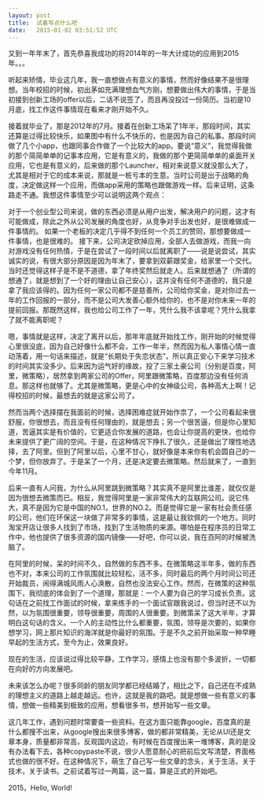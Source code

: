 ```yaml
---
layout: post
title:  试着写点什么吧
date:   2015-01-02 03:51:52 UTC
---
```

又到一年年末了，首先恭喜我成功的将2014年的一年大计成功的应用到2015年。。。

听起来矫情，毕业这几年，我一直想做点有意义的事情，然而好像结果不是很理想。当年校招的时候，初出茅如充满理想血气方刚，想要做出伟大的事情，于是当初接到创新工场的offer以后，二话不说签了，而且再没投过一份简历。当初是10月底，找工作这件事情现在看来才刚开始不久。

接着就毕业了，那是2012年的7月。接着在创新工场呆了1年半，那段时间，其实还算是过得比较快乐，如果图中有什么不快乐的，也是因为自己的私事。那段时间做了几个小app，也跟同事合作做了一个比较大的app。要说“意义”，我觉得我做的那个简简单单的记事本应用，它是有意义的，我做的那个更简简单单的桌面开关应用，它也是有意义的，后来做的那个Launcher，相对来说意义就没那么大了，尤其是相对于它的成本来说，那就是一桩亏本的生意。当时公司是出于战略的角度，决定做这样一个应用，而做app采用的策略也跟做游戏一样。后来证明，这条路走不通。我想这件事情至少可以说明这两个观点：

对于一个创业型公司来说，做的东西必须是从用户出发，解决用户的问题，这才有可能做成，除此之外从公司发展的角度也好，从竞争对手出发也好，是很难做成一件事情的。
如果一个老板的决定几乎得不到任何一个员工的赞同，那想要做成一件事情，也是很难的。
接下来，公司决定砍掉应用，全部人去做游戏，而我一向对游戏没有任何热情，于是在尝试了一段时间以后就离职了——说是说尝试，其实诚实的说，有很大部分原因是因为年末了，要拿到双薪跟奖金，给家里一个交代。当时还觉得这样子是不是不道德，拿了年终奖然后就走人。后来就想通了（所谓的想通了，就是想到了一个好的理由让自己安心），这并没有任何不道德的，我只是拿了我应该得的。因为任何一家公司都不是慈善所，公司给你奖金，是对你过去一年的工作回报的一部分，而不是公司大发善心额外给你的，也不是对你未来一年的提前回报。那既然这样，我也给公司工作了一年，凭什么我不该拿呢？凭什么我拿了就不能离职呢？

嗯，事情就是这样，决定了离开以后，那年年底就开始找工作，刚开始的时候觉得心里很没底，因为自己好像什么都不会，工作一年半，然而因为私人事情心情一直动荡着，用一句话来描述，就是“长期处于失恋状态”，所以真正安心下来学习技术的时间其实没多少。后来因为运气好的缘故，投了三家土豪公司（分别是百度，阿里，微策略），居然拿到两家公司的Offer，阿里跟微策略，百度那边没有任何消息。那这样也就够了。尤其是微策略，更是心中的女神级公司，各种高大上啊！记得校招的时候，最想去的就是这家公司了。

然而当两个选择摆在我面前的时候，选择困难症就开始作祟了，一个公司看起来很舒服，你很想去，而且没有任何理由的，就是想去；另一个很苦逼，但是你心里知道，苦逼其实是有价值的，它更适合你发展的道路，也会让你提高的更快，也给你未来提供了更广阔的空间。于是，在这种情况下挣扎了很久，还是做出了理性地选择，去了阿里。但到了阿里以后，心里不甘心，就好像是本来你有机会圆自己的一个梦，但你放弃了。于是呆了一个月，还是决定要去微策略。然后就来了，一直到今年11月。

后来一直有人问我，为什么从阿里跳到微策略？其实真不是阿里比谁差，就仅仅是因为很想去微策而已。相反，我觉得阿里是一家非常伟大的互联网公司。说它伟大，真不是因为它是中国的NO.1，世界的NO.2。而是觉得它是一家有社会责任感的公司，他们在环保这一块做了非常多的事情，这是最让我钦佩的一个地方。同时淘宝开店让很多人找到了市场，找到了生活物质的来源。哪怕是在程序员的日常工作中，他也提供了很多资源的国内镜像——好吧，你可以说，我在百阿的时候被洗脑了。

在阿里的时候，呆的时间不久，自然做的东西不多。在微策略这半年多，做的东西也不对，本来公司的工作氛围就比较轻松，活不多，同时最后的两个月时间公司还开始裁员，闹得满城风雨人心涣散，自然也没法安心工作。然而，在微策的这种氛围下，我彻底的体会到了一个道理，那就是：一个人要为自己的学习成长负责。这句话在之前找工作面试的时候，拿来练手的一个面试官跟我说过，但当时还不以为然，以为氛围很重要，领导很重要，周围的人很重要。到微策呆了这大半年，才算明白这句话的含义。一个人的主动性比什么都重要，氛围，领导是次要的，如果你想学习，网上那片知识的海洋就是你最好的氛围。于是不久之前开始采取一种早睡早起的生活方式，至今为止，效果良好。

现在的生活，应该说过得比较平静，工作学习，感情上也没有那个多波折，一切都在向好的方向发展吧。

未来该怎么办呢？很多同龄的朋友同学都已经结婚了，相比之下，自己还在不成熟的理想主义的道路上越走越远。也许，这就是我的路吧。就是想做一些有意义的事情，想做一些精美到极致的应用，想看很多书，想开始写一些文章。

这几年工作，遇到问题时常要查一些资料。在这方面只能靠google，百度真的是什么都搜不出来，从google搜出来很多博客，做的都非常精美，无论从UI还是文章本身，质量都非常高，反观国内这边，有时候在百度搜出来一堆博客，真的是没有办法看下去，各种copypaste不说，很少人愿意耐心的把前后文写清楚，界面格式也做的很不好。在这种情况下，萌生了自己写一些文章的念头，关于生活，关于技术，关于读书。之前试着写过一两篇，这一篇，算是正式的开始吧。

2015，Hello, World!
